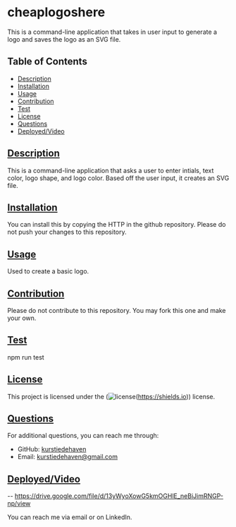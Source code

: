 # cheaplogoshere

This is a command-line application that takes in user input to generate a logo and saves the logo as an SVG file.

## Table of Contents

- [Description](#description)
- [Installation](#installation)
- [Usage](#usage)
- [Contribution](#contribution)
- [Test](#test)
- [License](#license)
- [Questions](#questions)
- [Deployed/Video](#deployed/video)

## [Description](#description)

This is a command-line application that asks a user to enter intials, text color, logo shape, and logo color. Based off the user input, it creates an SVG file.

## [Installation](#installation)

You can install this by copying the HTTP in the github repository. Please do not push your changes to this repository.

## [Usage](#usage)

Used to create a basic logo.

## [Contribution](#contribution)

Please do not contribute to this repository. You may fork this one and make your own.

## [Test](#test)

npm run test

## [License](#license)

This project is licensed under the (![license](https://img.shields.io/badge/license-MIT-blue)(https://shields.io)) license.

## [Questions](#questions)

For additional questions, you can reach me through:

- GitHub: [kurstiedehaven](https://github.com/kurstiedehaven)
- Email: kurstiedehaven@gmail.com

## [Deployed/Video](#deployed/video)

-- https://drive.google.com/file/d/13yWyoXowG5kmOGHlE_neBiJimRNGP-np/view

You can reach me via email or on LinkedIn.
